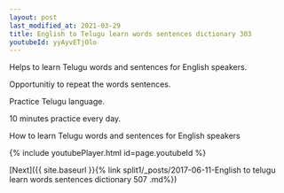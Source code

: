 ```yaml
---
layout: post
last_modified_at: 2021-03-29
title: English to Telugu learn words sentences dictionary 303 
youtubeId: yyAyvETjOlo
---
```

 
 
Helps to learn Telugu words and sentences for English speakers.

Opportunitiy to repeat the words sentences. 

Practice Telugu language. 
 
10 minutes practice every day. 
 
How to learn Telugu words and sentences for English speakers 
 
{% include youtubePlayer.html id=page.youtubeId %}
 
 
[Next]({{ site.baseurl }}{% link  split1/_posts/2017-06-11-English to telugu learn words sentences dictionary 507 .md%})
 
